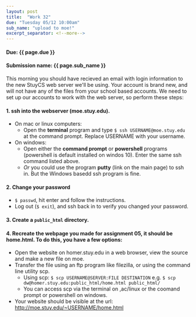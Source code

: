 ```yaml
---
layout: post
title:  "Work 32"
due: "Tuesday 05/12 10:00am"
sub_name: "upload to moe!"
excerpt_separator: <!--more-->
---
```


#### Due: {{ page.due }}

#### Submission name: {{ page.sub_name }}
<!--more-->

This morning you should have recieved an email with login information to the new StuyCS web server we'll be using. Your account is brand new, and will not have any of the files from your school based accounts. We need to set up our accounts to work with the web server, so perform these steps:

#### 1. ssh into the webserver (moe.stuy.edu).
* On mac or linux computers:
  * Open the __terminal__ program and type `$ ssh USERNAME@moe.stuy.edu` at the command prompt. Replace USERNAME with your username.
* On windows:
  * Open either the __command prompt__ or __powershell__ programs (powershell is default installed on windos 10). Enter the same ssh command listed above.
  * _Or_ you could use the program __putty__ (link on the main page) to ssh in. But the Windows basedd ssh program is fine.

#### 2. Change your password
* `$ passwd`, hit enter and follow the instructions.
* Log out (`$ exit`), and ssh back in to verify you changed your password.

#### 3. Create a `public_html` directory.

#### 4. Recreate the webpage you made for assignment 05, it should be home.html. To do this, you have a few options:
* Open the website on homer.stuy.edu in a web browser, view the source and make a new file on moe.
* Transfer the file using an ftp program like filezilla, or using the command line utility scp.
  * Using scp: `$ scp USERNAME@SERVER:FILE DESTINATION` e.g. `$ scp dw@homer.stuy.edu:public_html/home.html public_html/`
  * You can access scp via the terminal on ,ac/linux or the coomand prompt or powershell on windows.
* Your website should be visible at the url: http://moe.stuy.edu/~USERNAME/home.html
